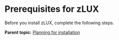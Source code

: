 # Prerequisites for zLUX

Before you install zLUX, complete the following steps. 

**Parent topic:** [Planning for installation](../topics/planinstall.md)
